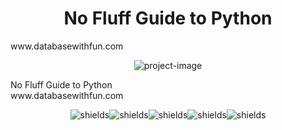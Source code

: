 <h1 align="center" id="title">No Fluff Guide to Python</h1>
www.databasewithfun.com
<p align="center"><img src="https://socialify.git.ci/himalayadua/No-Fluff-Guide-to-Python/image?description=1&amp;font=Bitter&amp;language=1&amp;name=1&amp;owner=1&amp;pattern=Floating%20Cogs&amp;theme=Light" alt="project-image"></p>

<p id="description">No Fluff Guide to Python  </br>
www.databasewithfun.com</p>

<p align="center"><img src="https://img.shields.io/badge/Python-Testing-blue" alt="shields"><img src="https://img.shields.io/badge/Python-Databases-blue" alt="shields"><img src="https://img.shields.io/badge/interview%20questions-8A2BE2" alt="shields"><img src="https://img.shields.io/badge/clean%20code-8A2B00" alt="shields"><img src="https://img.shields.io/badge/Python-Advanced-Yellow" alt="shields"></p>
